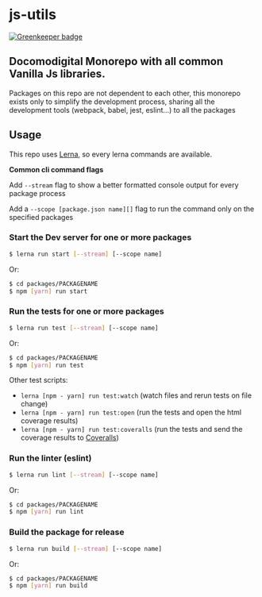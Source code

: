 # js-utils

[![Greenkeeper badge](https://badges.greenkeeper.io/docomodigital/js-utils.svg)](https://greenkeeper.io/)

## Docomodigital Monorepo with all common Vanilla Js libraries.

Packages on this repo are not dependent to each other, this monorepo exists only to simplify the development process, sharing all the development tools (webpack, babel, jest, eslint...) to all the packages

## Usage

This repo uses [Lerna](https://github.com/lerna/lerna), so every lerna commands are available.

**Common cli command flags**

Add `--stream` flag to show a better formatted console output for every package process

Add a `--scope [package.json name][]` flag to run the command only on the specified packages

### Start the Dev server for one or more packages
```bash
$ lerna run start [--stream] [--scope name]
```
Or:
```bash
$ cd packages/PACKAGENAME
$ npm [yarn] run start
```

### Run the tests for one or more packages
```bash
$ lerna run test [--stream] [--scope name]
```
Or:
```bash
$ cd packages/PACKAGENAME
$ npm [yarn] run test
```
Other test scripts:
* `lerna [npm - yarn] run test:watch` (watch files and rerun tests on file change)
* `lerna [npm - yarn] run test:open` (run the tests and open the html coverage results)
* `lerna [npm - yarn] run test:coveralls` (run the tests and send the coverage results to [Coveralls](https://coveralls.io))

### Run the linter (eslint)
```bash
$ lerna run lint [--stream] [--scope name]
```
Or:
```bash
$ cd packages/PACKAGENAME
$ npm [yarn] run lint
```

### Build the package for release
```bash
$ lerna run build [--stream] [--scope name]
```
Or:
```bash
$ cd packages/PACKAGENAME
$ npm [yarn] run build
```
